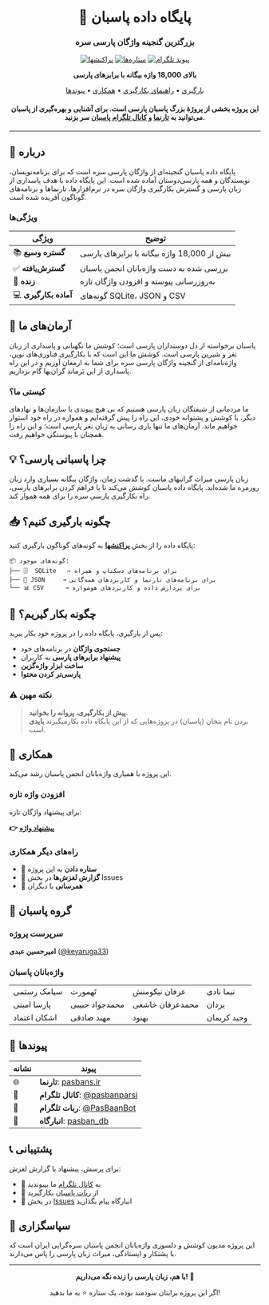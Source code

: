 <div align="center">

# 🌱 پایگاه داده پاسبان

### بزرگترین گنجینه واژگان پارسی سره

[![پراکنشها](https://img.shields.io/github/v/release/keyaruga33/pasban_db?label=پراکنش)](https://github.com/keyaruga33/pasban_db/releases)
[![ستاره‌ها](https://img.shields.io/github/stars/keyaruga33/pasban_db?style=social)](https://github.com/keyaruga33/pasban_db/stargazers)
[![پیوند تلگرام](https://img.shields.io/badge/تلگرام-پاسبان-blue?logo=telegram)](https://t.me/pasbanparsi)

**بالای 18,000 واژه بیگانه با برابرهای پارسی**

[بارگیری](#-چگونه-بارگیری-کنیم) • [راهنمای بکارگیری](#-چگونه-بکار-گیریم) • [همکاری](#-همکاری) • [پیوندها](#-پیوندها)


#### این پروژه بخشی از پروژهٔ بزرگ پاسبان پارسی است. برای آشنایی و بهره‌گیری از پاسبان می‌توانید به [تارنما](https://pasbans.ir) و [کانال تلگرام پاسبان](https://t.me/pasbanparsi) سر بزنید.
</div>



---

## 📖 درباره

پایگاه داده پاسبان گنجینه‌ای از واژگان پارسی سره است که برای برنامه‌نویسان، نویسندگان و همه پارسی‌دوستان آماده شده است. این پایگاه داده با هدف پاسداری از زبان پارسی و گسترش بکارگیری واژگان سره در نرم‌افزارها، تارنماها و برنامه‌های گوناگون آفریده شده است.

### ویژگی‌ها


<div align="center">

| ویژگی | توضیح |
|-------|-------|
| 📚 **گستره وسیع** | بیش از 18,000 واژه بیگانه با برابرهای پارسی |
| ✅ **گسترش‌یافته** | بررسی شده به دست واژه‌بانان انجمن پاسبان |
| 🔄 **زنده** | به‌روزرسانی پیوسته و افزودن واژگان تازه |
| 💻 **آماده بکارگیری** | گونه‌های SQLite، JSON و CSV |

</div>

## 🎯 آرمان‌های ما

پاسبان برخواسته از دل دوستداران پارسی است؛ کوشش ما نگهبانی و پاسداری از زبان نغز و شیرین پارسی است. کوشش ما این است که با بکارگیری فناوری‌های نوین، واژه‌نامه‌ای از گنجینه واژگان پارسی سره برای شما به ارمغان آوریم و در این راه پاسداری از این بَرماند گران‌بها گام برداریم.

### کیستی ما؟

ما مردمانی از شیفتگان زبان پارسی هستیم که بی هیچ پیوندی با سازمان‌ها و نهادهای دیگر، با کوشش و پشتوانه خودی، این راه را پیش گرفته‌ایم و همواره در راه خود استوار خواهیم ماند. آرمان‌های ما تنها یاری رسانی به زبان نغز پارسی است؛ و این راه را همچنان با پیوستگی خواهیم رفت.

## 💡 چرا پاسبانی پارسی؟

زبان پارسی میراث گرانبهای ماست. با گذشت زمان، واژگان بیگانه بسیاری وارد زبان روزمره ما شده‌اند. پایگاه داده پاسبان کوشش می‌کند تا با فراهم کردن برابرهای پارسی، راه بکارگیری پارسی سره را برای همه هموار کند.

## 📥 چگونه بارگیری کنیم؟

پایگاه داده را از بخش **[پراکنشها](https://github.com/keyaruga33/pasban_db/releases)** به گونه‌های گوناگون بارگیری کنید:

```
📦 گونه‌های موجود:
├── 🗄️  SQLite   → برای برنامه‌های دسکتاپ و همراه
├── 📄 JSON     → برای برنامه‌های تارنما و کاربردهای همه‌گانی
└── 📊 CSV      → برای پردازش داده و کاربردهای هوشواره
```

## 🚀 چگونه بکار گیریم؟

پس از بارگیری، پایگاه داده را در پروژه خود بکار ببرید:

- **جستجوی واژگان** در برنامه‌های خود
- **پیشنهاد برابرهای پارسی** به کاربران
- **ساخت ابزار واژه‌گزین**
- **پارسی‌تر کردن محتوا**

### ⚠️ نکته مهین

> **پیش از بکارگیری، پروانه را بخوانید.**  
> بردن نام بنخان (پاسبان) در پروژه‌هایی که از این پایگاه داده بکارمیگیرند **بایدی** است.

## 🤝 همکاری

این پروژه با همیاری واژه‌بانان انجمن پاسبان رشد می‌کند.

### افزودن واژه تازه

برای پیشنهاد واژگان تازه:

**👉 [پیشنهاد واژه](https://pasbans.ir/contact/word-suggestion/)**

### راه‌های دیگر همکاری

- 🌟 **ستاره دادن** به این پروژه
- 🐛 **گزارش لغزش‌ها** در بخش Issues
- 📢 **همرسانی** با دیگران

## 👥 گروه پاسبان

### سرپرست پروژه
**امیرحسین عبدی** ([@keyaruga33](https://github.com/keyaruga33))

### واژه‌بانان پاسبان

<div align="center">

<table>
<tr>
<td>سیامک رستمی</td>
<td>تَهمورث</td>
<td>عرفان نیکومنش</td>
<td>نیما نادی</td>
</tr>
<tr>
<td>پارسا امینی</td>
<td>محمدجواد حبیبی</td>
<td>محمد‌عرفان خاشعی</td>
<td>یزدان</td>
</tr>
<tr>
<td>اشکان اعتماد</td>
<td>مهبد صادقی</td>
<td>بهنود</td>
<td>وحید کریمان</td>
</tr>
</table>
</div>

## 🔗 پیوندها

<div align="center">

| نشانه | پیوند |
|-------|--------|
| 🌐 | **تارنما**: [pasbans.ir](https://pasbans.ir) |
| 📱 | **کانال تلگرام**: [@pasbanparsi](https://t.me/pasbanparsi) |
| 🤖 | **ربات تلگرام**: [@PasBaanBot](https://t.me/PasBaanBot) |
| 💾 | **انبارگاه**: [pasban_db](https://github.com/keyaruga33/pasban_db) |

</div>

## 📞 پشتیبانی

برای پرسش، پیشنهاد یا گزارش لغزش:

- 💬 به [کانال تلگرام](https://t.me/pasbanparsi) ما بپیوندید
- 🤖 از [ربات پاسبان](https://t.me/PasBaanBot) بکارگیرید
- 📝 در بخش [Issues](https://github.com/keyaruga33/pasban_db/issues) انبارگاه پیام بگذارید

## 💚 سپاسگزاری

این پروژه مدیون کوشش و دلسوزی واژه‌بانان انجمن پاسبان سره‌گرایی ایران است که با پشتکار و ایستادگی، میراث زبان پارسی را پاس می‌دارند.

---

<div align="center">

**با هم، زبان پارسی را زنده نگه می‌داریم! 🌱**

اگر این پروژه برایتان سودمند بوده، یک ستاره ⭐ به ما بدهید!

</div>
